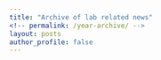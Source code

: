 ```yaml
---
title: "Archive of lab related news"
<!-- permalink: /year-archive/ -->
layout: posts
author_profile: false
---
```

